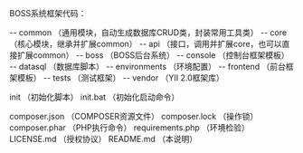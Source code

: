BOSS系统框架代码：

-- common （通用模块，自动生成数据库CRUD类，封装常用工具类）
-- core （核心模块，继承并扩展common）
-- api （接口，调用并扩展core，也可以直接扩展common）
-- boss （BOSS后台系统）
-- console （控制台框架模板）
-- datasql （数据库脚本）
-- environments （环境配置）
-- frontend （前台框架模板）
-- tests （测试框架）
-- vendor （YII 2.0框架库）

init （初始化脚本）
init.bat （初始化启动命令）

composer.json （COMPOSER资源文件）
composer.lock （操作锁）
composer.phar （PHP执行命令）
requirements.php （环境检验）
LICENSE.md  （授权协议）
README.md   （本说明）
